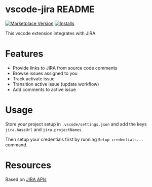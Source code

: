 # vscode-jira README

[![Marketplace Version](https://vsmarketplacebadge.apphb.com/version/knisterpeter.vscode-jira.svg)](https://marketplace.visualstudio.com/items?itemName=KnisterPeter.vscode-jira)
[![Installs](https://vsmarketplacebadge.apphb.com/installs/knisterpeter.vscode-jira.svg)](https://marketplace.visualstudio.com/items?itemName=KnisterPeter.vscode-jira)

This vscode extension integrates with JIRA.

# Features

* Provide links to JIRA from source code comments
* Browse issues assigned to you
* Track activate issue
* Transition active issue (update workflow)
* Add comments to active issue

# Usage

Store your project setup in `.vscode/settings.json` and add the keys `jira.baseUrl` and `jira.projectNames`.

Then setup your credentials first by running `Setup credentials...` command.

# Resources

Based on [JIRA APIs](https://docs.atlassian.com/jira/REST/)
